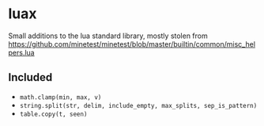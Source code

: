 # luax
Small additions to the lua standard library, mostly stolen from https://github.com/minetest/minetest/blob/master/builtin/common/misc_helpers.lua

## Included

- `math.clamp(min, max, v)`
- `string.split(str, delim, include_empty, max_splits, sep_is_pattern)`
- `table.copy(t, seen)`
